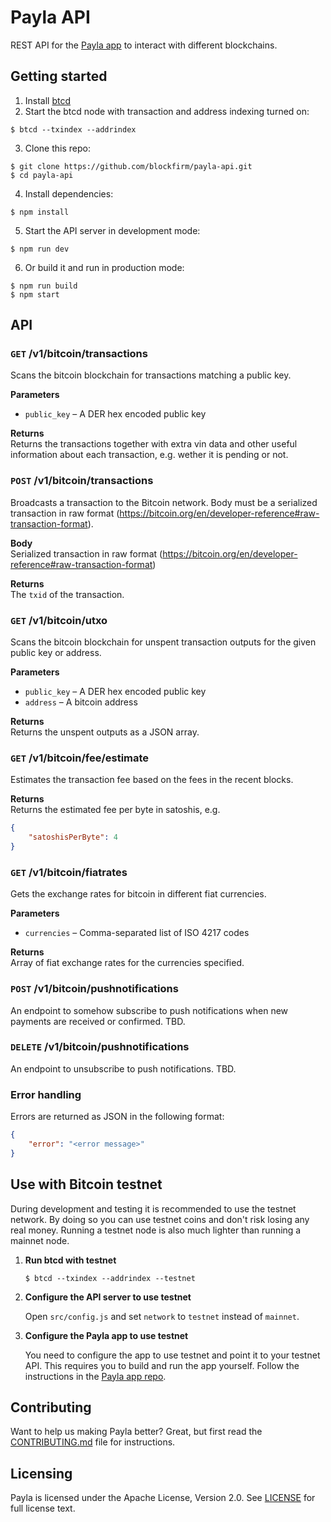 Payla API
=========

REST API for the [Payla app](https://github.com/blockfirm/payla-app) to interact with different blockchains.

## Getting started

1. Install [btcd](https://github.com/btcsuite/btcd)
2. Start the btcd node with transaction and address indexing turned on:  
```
$ btcd --txindex --addrindex
```
3. Clone this repo:  
```
$ git clone https://github.com/blockfirm/payla-api.git
$ cd payla-api
```
4. Install dependencies:  
```
$ npm install
```
5. Start the API server in development mode:  
```
$ npm run dev
```
6. Or build it and run in production mode:  
```
$ npm run build
$ npm start
```

## API

### `GET` /v1/bitcoin/transactions  
Scans the bitcoin blockchain for transactions matching a public key.

**Parameters**  
* `public_key` – A DER hex encoded public key

**Returns**  
Returns the transactions together with extra vin data and other useful information about each transaction, e.g. wether it is pending or not.

### `POST` /v1/bitcoin/transactions  
Broadcasts a transaction to the Bitcoin network. Body must be a serialized transaction in raw format
(https://bitcoin.org/en/developer-reference#raw-transaction-format).

**Body**  
Serialized transaction in raw format (https://bitcoin.org/en/developer-reference#raw-transaction-format)

**Returns**  
The `txid` of the transaction.

### `GET` /v1/bitcoin/utxo  
Scans the bitcoin blockchain for unspent transaction outputs for the given public key or address.

**Parameters**  
* `public_key` – A DER hex encoded public key
* `address` – A bitcoin address

**Returns**  
Returns the unspent outputs as a JSON array.

### `GET` /v1/bitcoin/fee/estimate  
Estimates the transaction fee based on the fees in the recent blocks.

**Returns**  
Returns the estimated fee per byte in satoshis, e.g.

```json
{
    "satoshisPerByte": 4
}
```

### `GET` /v1/bitcoin/fiatrates  
Gets the exchange rates for bitcoin in different fiat currencies.

**Parameters**  
* `currencies` – Comma-separated list of ISO 4217 codes

**Returns**  
Array of fiat exchange rates for the currencies specified.

### `POST` /v1/bitcoin/pushnotifications  
An endpoint to somehow subscribe to push notifications when new payments are received or confirmed. TBD.

### `DELETE` /v1/bitcoin/pushnotifications  
An endpoint to unsubscribe to push notifications. TBD.

### Error handling

Errors are returned as JSON in the following format:

```json
{
    "error": "<error message>"
}
```

## Use with Bitcoin testnet

During development and testing it is recommended to use the testnet network. By doing so you can
use testnet coins and don't risk losing any real money. Running a testnet node is also much lighter
than running a mainnet node.

1. **Run btcd with testnet**

    `$ btcd --txindex --addrindex --testnet`

2. **Configure the API server to use testnet**

    Open `src/config.js` and set `network` to `testnet` instead
    of `mainnet`.

3. **Configure the Payla app to use testnet**

    You need to configure the app to use testnet and point it to your testnet API.
    This requires you to build and run the app yourself.
    Follow the instructions in the [Payla app repo](https://github.com/blockfirm/payla-app).

## Contributing

Want to help us making Payla better? Great, but first read the
[CONTRIBUTING.md](CONTRIBUTING.md) file for instructions.

## Licensing

Payla is licensed under the Apache License, Version 2.0.
See [LICENSE](LICENSE) for full license text.
